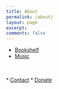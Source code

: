 ```yaml
---
title: About
permalink: /about/
layout: page
excerpt: 
comments: false
---
```


* <a href="/bookshelf/">Bookshelf</a>
* <a href="/music/">Music</a>
<br>
<br/>
* <a href="/contact/">Contact</a>
* <a href="/donate/">Donate</a>
